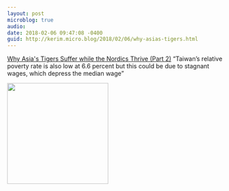 ```yaml
---
layout: post
microblog: true
audio: 
date: 2018-02-06 09:47:08 -0400
guid: http://kerim.micro.blog/2018/02/06/why-asias-tigers.html
---
```

[Why Asia's Tigers Suffer while the Nordics Thrive (Part 2)](https://international.thenewslens.com/article/89122) “Taiwan’s relative poverty rate is also low at 6.6 percent but this could be due to stagnant wages, which depress the median wage”


<img src="http://micro.oxus.net/uploads/2018/2b590cda20.jpg" width="235" height="234" />
